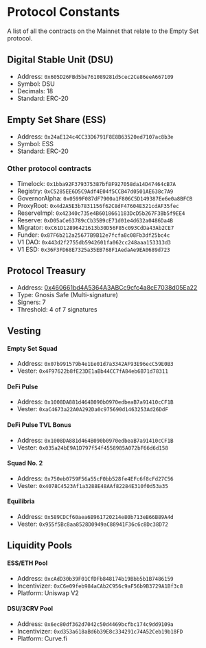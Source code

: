 # Protocol Constants

A list of all the contracts on the Mainnet that relate to the Empty Set protocol.

## Digital Stable Unit (DSU)

- Address: `0x605D26FBd5be761089281d5cec2Ce86eeA667109`
- Symbol: DSU
- Decimals: 18
- Standard: ERC-20

## Empty Set Share (ESS)

- Address: `0x24aE124c4CC33D6791F8E8B63520ed7107ac8b3e`
- Symbol: ESS
- Standard: ERC-20

### Other protocol contracts

- Timelock: `0x1bba92F379375387bf8F927058da14D47464cB7A`
- Registry: `0xC5285EE6D5C9Adf4E04f5CCB47d0501AE638c7A9`
- GovernorAlpha: `0x0599F087dF7900a1F806C5D149387Ee6e0a8BFCB`
- ProxyRoot: `0x4d2A5E3b7831156f62C8dF47604E321cdAF35fec`
- ReserveImpl: `0x42340c735e4B6018661183DcD5b267F3Bb5f9EE4`
- Reserve: `0xD05aCe63789cCb35B9cE71d01e4d632a0486Da4B`
- Migrator: `0xC61D12896421613b30D56F85c093CdDa43Ab2CE7`
- Funder: `0x87F6b212a25677B9B12e7fcfa8c08Fb3df25bc4c`
- V1 DAO: `0x443d2f2755db5942601fa062cc248aaa153313d3`
- V1 ESD: `0x36F3FD68E7325a35EB768F1AedaAe9EA0689d723`

## Protocol Treasury

- Address: [0x460661bd4A5364A3ABCc9cfc4a8cE7038d05Ea22](https://etherscan.io/address/0x460661bd4A5364A3ABCc9cfc4a8cE7038d05Ea22)
- Type: Gnosis Safe (Multi-signature)
- Signers: 7
- Threshold: 4 of 7 signatures

## Vesting

#### Empty Set Squad

- Address: `0x07b991579b4e1Ee01d7a3342AF93E96ecC59E0B3`
- Vester: `0x4F97622b8fE23DE1aBb44CC7fA84eb6B71d78311`

#### DeFi Pulse

- Address: `0x1008DA881d464B090b0970edbeaB7a91410cCF1B`
- Vester: `0xaC4673a22A0A292Da0c975690d1463253Ad26DdF`

#### DeFi Pulse TVL Bonus

- Address: `0x1008DA881d464B090b0970edbeaB7a91410cCF1B`
- Vester: `0x035a24bE9A1D797f54f4558985A072bF66d6d158`

#### Squad No. 2

- Address: `0x750eb0759F56a55cF0bb528fe4EFc6f8cFd27C56`
- Vester: `0x4078C4523Af1a3288E48AAf82284E310f0d53a35`

#### Equilibria

- Address: `0x589CDCf60aea6B961720214e80b713eB66B89A4d`
- Vester: `0x955f5Bc8aa8528D0949aC88941F36c6c8Dc38D72`

## Liquidity Pools

#### ESS/ETH Pool

- Address: `0xcAdD30b39F01CfDFb848174b19Bbb5b1B7486159`
- Incentivizer: `0xC6e09feb984aCAb2C956c9aF56b9B3729A1Bf3c8`
- Platform: Uniswap V2

#### DSU/3CRV Pool

- Address: `0x6ec80df362d7042c50d4469bcfbc174c9dd9109a`
- Incentivizer: `0xd353a618aBd6b39E8c334291c74A52Ceb19b18FD`
- Platform: Curve.fi